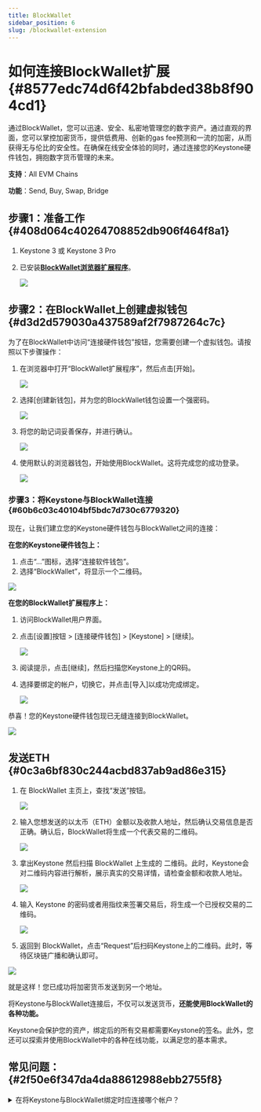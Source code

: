 ```yaml
---
title: BlockWallet
sidebar_position: 6
slug: /blockwallet-extension
---
```




# **如何连接BlockWallet扩展** {#8577edc74d6f42bfabded38b8f904cd1}


通过BlockWallet，您可以迅速、安全、私密地管理您的数字资产。通过直观的界面，您可以掌控加密货币，提供低费用、创新的gas fee预测和一流的加密，从而获得无与伦比的安全性。在确保在线安全体验的同时，通过连接您的Keystone硬件钱包，拥抱数字货币管理的未来。


**支持**：All EVM Chains


**功能**：Send, Buy, Swap, Bridge


## **步骤1：准备工作** {#408d064c40264708852db906f464f8a1}

1. Keystone 3 或 Keystone 3 Pro
1. 已安装[**BlockWallet浏览器扩展程序**](https://blockwallet.io/)。

	![](./1770830788.png)


## **步骤2：在BlockWallet上创建虚拟钱包** {#d3d2d579030a437589af2f7987264c7c}


为了在BlockWallet中访问“连接硬件钱包”按钮，您需要创建一个虚拟钱包。请按照以下步骤操作：

1. 在浏览器中打开“BlockWallet扩展程序”，然后点击[开始]。

	![](./1971713103.png)

1. 选择[创建新钱包]，并为您的BlockWallet钱包设置一个强密码。

	![](./1112020675.png)

1. 将您的助记词妥善保存，并进行确认。

	![](./2146260998.png)

1. 使用默认的浏览器钱包，开始使用BlockWallet。这将完成您的成功登录。

	![](./406327230.png)


### **步骤3：将Keystone与BlockWallet连接** {#60b6c03c40104bf5bdc7d730c6779320}


现在，让我们建立您的Keystone硬件钱包与BlockWallet之间的连接：


**在您的Keystone硬件钱包上：**

1. 点击“...”图标，选择“连接软件钱包”。
1. 选择“BlockWallet”，将显示一个二维码。

![](./1787889002.png)


**在您的BlockWallet扩展程序上：**

1. 访问BlockWallet用户界面。
1. 点击[设置]按钮 &gt; [连接硬件钱包] &gt; [Keystone] &gt; [继续]。

	![](./1378730779.png)

1. 阅读提示，点击[继续]，然后扫描您Keystone上的QR码。
1. 选择要绑定的帐户，切换它，并点击[导入]以成功完成绑定。

	![](./212765232.png)


恭喜！您的Keystone硬件钱包现已无缝连接到BlockWallet。


![](./107804089.png)


## **发送ETH** {#0c3a6bf830c244acbd837ab9ad86e315}

1. 在 BlockWallet 主页上，查找“发送”按钮。

	![](./1536136526.png)

1. 输入您想发送的以太币（ETH）金额以及收款人地址，然后确认交易信息是否正确。确认后，BlockWallet将生成一个代表交易的二维码。

	![](./1737802099.png)

1. 拿出Keystone 然后扫描 BlockWallet 上生成的 二维码。此时，Keystone会对二维码内容进行解析，展示真实的交易详情，请检查金额和收款人地址。

	![](./51006759.jpg)

1. 输入 Keystone 的密码或者用指纹来签署交易后，将生成一个已授权交易的二维码。

	![](./1834125414.jpg)

1. 返回到 BlockWallet，点击“Request”后扫码Keystone上的二维码。此时，等待区块链广播和确认即可。

![](./263662522.png)


就是这样！您已成功将加密货币发送到另一个地址。


将Keystone与BlockWallet连接后，不仅可以发送货币，**还能使用BlockWallet的各种功能。**


Keystone会保护您的资产，绑定后的所有交易都需要Keystone的签名。此外，您还可以探索并使用BlockWallet中的各种在线功能，以满足您的基本需求。


## **常见问题：** {#2f50e6f347da4da88612988ebb2755f8}


<details>
  <summary>在将Keystone与BlockWallet绑定时应连接哪个帐户？</summary>


对于新手，建议使用第一个帐户进行解锁。您可以管理各种地址，以满足不同的资产管理需求和个人偏好。



  </details>

